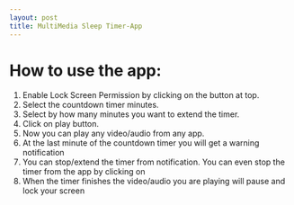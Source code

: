 ```yaml
---
layout: post
title: MultiMedia Sleep Timer-App
---
```



# How to use the app:
1. Enable Lock Screen Permission by clicking on the button at top.
2. Select the countdown timer minutes.
3. Select by how many minutes you want to extend the timer.
4. Click on play button.
5. Now you can play any video/audio from any app.
6. At the last minute of the countdown timer you will get a warning notification
7. You can stop/extend the timer from notification. You can even stop the timer from the app by clicking on 
8. When the timer finishes the video/audio you are playing will pause and lock your screen